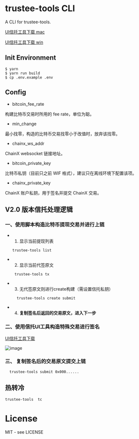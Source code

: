 # trustee-tools CLI

A CLI for trustee-tools.


[UI信托工具下载 mac](https://chainx.oss-cn-beijing.aliyuncs.com/ChainX%20Wallet%20for%20Trustee-2.0.1.dmg?Expires=1607662928&OSSAccessKeyId=TMP.3KiWwJ6vcPLypgt2Rbbd3y1rofVoRxcythvDrZcfeMr19D6BgMEEyQn7BHs1x7toWmmdTGR7N92VemurQFWtUuj6nxChvu&Signature=%2FRc8C7WXDC5s%2B%2FppD%2F8deEQ%2BZ4s%3D&versionId=CAEQDhiBgMCki8mushciIGRjOThmNTIzOTZjNDQ5ODM5YWM4YTRkZWRkOTY0Yzdh&response-content-type=application%2Foctet-stream)

[UI信托工具下载 win](https://chainx.oss-cn-beijing.aliyuncs.com/ChainX%20Wallet%20for%20Trustee-2.0.1-win.zip?Expires=1607663292&OSSAccessKeyId=TMP.3KiWwJ6vcPLypgt2Rbbd3y1rofVoRxcythvDrZcfeMr19D6BgMEEyQn7BHs1x7toWmmdTGR7N92VemurQFWtUuj6nxChvu&Signature=%2F45lZpo%2FU7V7c%2F4zcSxvUzCNQN8%3D&versionId=CAEQDhiBgIDoz_e_shciIDUwODhiNjk1NmIxMDRmMzE4ZWU1NTI2OTFiZDRkMTNj&response-content-type=application%2Foctet-stream)

## Init Environment

```shell
$ yarn
$ yarn run build
$ cp .env.example .env

```

## Config
- bitcoin_fee_rate

构建比特币交易时所用的 fee rate，单位为聪。

- min_change

最小找零，构造的比特币交易找零小于改值时，放弃该找零。

- chainx_ws_addr

ChainX websocket 链接地址。

- bitcoin_private_key

比特币私钥（目前只之前 WIF 格式），建议只在离线环境下配置该项。

- chainx_private_key

ChainX 账户私钥，用于签名并提交 ChainX 交易。

## V2.0 版本信托处理逻辑

### 一、使用脚本构造比特币提现交易并进行上链
 
 * 1. 显示当前提现列表
    ```
    trustee-tools list
    
    ```
 * 2. 显示当前代签原文
   ```
    trustee-tools tx
   ```
 * 3. 无代签原文则进行create构建（需设置信托私钥）
   
   ```
     trustee-tools create submit
   ```
 * 4. **复制签名后返回的交易原文，进入下一步**
   
### 二、使用信托UI工具构造特殊交易进行签名

[UI信托工具下载](https://chainx.oss-cn-beijing.aliyuncs.com/ChainX%20Wallet%20for%20Trustee-2.0.1.dmg?Expires=1607590467&OSSAccessKeyId=TMP.3KhyqjuNDZN4THF1XZVLoTfVZDFFkruTVummvgqh6AbdeqwBKevtc6SnPHtH21RNLwqn99hdFHtN7QvcSVf5zCNp8tC6DK&Signature=3alLoATLl5%2FxfYYOlldndqpeH1g%3D&versionId=CAEQDhiBgMCki8mushciIGRjOThmNTIzOTZjNDQ5ODM5YWM4YTRkZWRkOTY0Yzdh&response-content-type=application%2Foctet-stream)


![image](https://user-images.githubusercontent.com/7252280/101735161-6aa06c00-3afc-11eb-8d61-4053213c777e.png)
### 三、 复制签名后的交易原文提交上链

   ```
     trustee-tools submit 0x000......
   
   ```

## 热转冷

```
trustee-tools  tc
```

# License

MIT - see LICENSE

